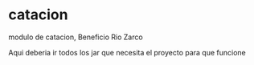 # catacion
modulo de catacion, Beneficio Rio Zarco

Aqui deberia ir todos los jar que necesita el proyecto para que funcione
